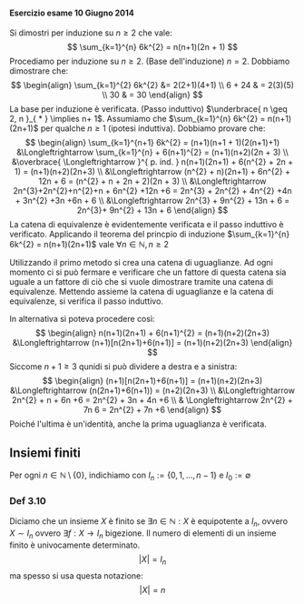 #### Esercizio esame 10 Giugno 2014
Si dimostri per induzione su $n \geq 2$ che vale:
$$
\sum_{k=1}^{n} 6k^{2} = n(n+1)(2n + 1)
$$
Procediamo per induzione su $n \geq 2$.
(Base dell'induzione) $n = 2$.
Dobbiamo dimostrare che:
$$
\begin{align}
\sum_{k=1}^{2} 6k^{2} &=  2(2+1)(4+1)  \\
6 + 24  & = 2(3)(5)  \\
30 & = 30
\end{align}
$$
La base per induzione è verificata.
(Passo induttivo) $\underbrace{ n \geq 2, n }_{ * } \implies  n+ 1$.
Assumiamo che $\sum_{k=1}^{n} 6k^{2} = n(n+1)(2n+1)$ per qualche $n\geq 1$ (ipotesi induttiva).
Dobbiamo provare che:
$$
\begin{align}
\sum_{k=1}^{n+1}  6k^{2} = (n+1)(n+1 + 1)(2(n+1)+1) &\Longleftrightarrow \sum_{k=1}^{n} + 6(n+1)^{2} = (n+1)(n+2)(2n + 3) \\
 &\overbrace{ \Longleftrightarrow }^{ p. ind. } n(n+1)(2n+1) + 6(n^{2} + 2n + 1) = (n+1)(n+2)(2n+3) \\
 &\Longleftrightarrow (n^{2} + n)(2n+1) + 6n^{2} + 12n + 6 = (n^{2} + n + 2n + 2)(2n + 3) \\
 &\Longleftrightarrow 2n^{3}+2n^{2}+n^{2}+n + 6n^{2} +12n +6 = 2n^{3} + 2n^{2} + 4n^{2} +4n + 3n^{2} +3n +6n + 6 \\
 &\Longleftrightarrow 2n^{3} + 9n^{2} + 13n + 6 = 2n^{3}+ 9n^{2} + 13n + 6
\end{align}
$$
La catena di equivalenze è evidentemente verificata e il passo induttivo è verificato. Applicando il teorema del princpio di  induzione $\sum_{k=1}^{n} 6k^{2} = n(n+1)(2n+1)$ vale $\forall n \in \mathbb{N}, n \geq 2$

Utilizzando il primo metodo si crea una catena di uguaglianze. Ad ogni momento ci si può fermare e verificare che un fattore di questa catena sia uguale a un fattore di ciò che si vuole dimostrare tramite una catena di equivalenze. Mettendo assieme la catena di uguaglianze e la catena di equivalenze, si verifica il passo induttivo.

In alternativa si poteva procedere così:
$$
\begin{align}
n(n+1)(2n+1) + 6(n+1)^{2} = (n+1)(n+2)(2n+3) &\Longleftrightarrow (n+1)[n(2n+1)+6(n+1)] = (n+1)(n+2)(2n+3)
\end{align}
$$
Siccome $n + 1 \geq 3$ qunidi si può dividere a destra e a sinistra:
$$
\begin{align}
(n+1)[n(2n+1)+6(n+1)] = (n+1)(n+2)(2n+3) &\Longleftrightarrow (n(2n+1)+6(n+1)) = (n+2)(2n+3) \\
&\Longleftrightarrow 2n^{2} + n + 6n +6 = 2n^{2} + 3n + 4n +6 \\
& \Longleftrightarrow 2n^{2} + 7n 6 = 2n^{2} + 7n +6
\end{align}
$$
Poiché l'ultima è un'identità, anche la prima uguaglianza è verificata.

## Insiemi finiti
Per ogni $n\in \mathbb{N} \setminus \{ 0 \}$, indichiamo con $I_{n}:= \{ 0,1,\dots,n-1 \}$ e $I_{0}:=\emptyset$
### Def 3.10
Diciamo che un insieme $X$ è finito se $\exists n \in \mathbb{N}:X$ è equipotente a $I_{n}$, ovvero $X \sim I_{n}$ ovvero $\exists f:X \rightarrow I_{n}$ bigezione. Il numero di elementi di un insieme finito è univocamente determinato.
$$
|X| = I_{n}
$$
ma spesso si usa questa notazione:
$$
|X| = n
$$